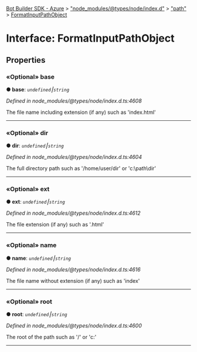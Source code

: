 [Bot Builder SDK - Azure](../README.md) > ["node_modules/@types/node/index.d"](../modules/_node_modules__types_node_index_d_.md) > ["path"](../modules/_node_modules__types_node_index_d_._path_.md) > [FormatInputPathObject](../interfaces/_node_modules__types_node_index_d_._path_.formatinputpathobject.md)



# Interface: FormatInputPathObject


## Properties
<a id="base"></a>

### «Optional» base

**●  base**:  *`undefined`⎮`string`* 

*Defined in node_modules/@types/node/index.d.ts:4608*



The file name including extension (if any) such as 'index.html'




___

<a id="dir"></a>

### «Optional» dir

**●  dir**:  *`undefined`⎮`string`* 

*Defined in node_modules/@types/node/index.d.ts:4604*



The full directory path such as '/home/user/dir' or 'c:\path\dir'




___

<a id="ext"></a>

### «Optional» ext

**●  ext**:  *`undefined`⎮`string`* 

*Defined in node_modules/@types/node/index.d.ts:4612*



The file extension (if any) such as '.html'




___

<a id="name"></a>

### «Optional» name

**●  name**:  *`undefined`⎮`string`* 

*Defined in node_modules/@types/node/index.d.ts:4616*



The file name without extension (if any) such as 'index'




___

<a id="root"></a>

### «Optional» root

**●  root**:  *`undefined`⎮`string`* 

*Defined in node_modules/@types/node/index.d.ts:4600*



The root of the path such as '/' or 'c:\'




___


